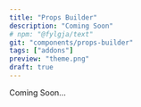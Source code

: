 ```yaml
---
title: "Props Builder"
description: "Coming Soon"
# npm: "@fylgja/text"
git: "components/props-builder"
tags: ["addons"]
preview: "theme.png"
draft: true
---
```


Coming Soon...
